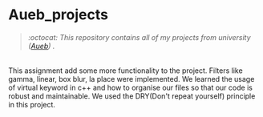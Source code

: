 # Aueb_projects
> ###### :octocat: This repository contains all of my projects from university ([Aueb](https://www.aueb.gr/)) .


This assignment add some more functionality to the project. Filters like gamma, linear, box blur, la place were implemented.
We learned the usage of virtual keyword in c++ and how to organise our files so that our code is robust and maintainable. We used the DRY(Don't repeat yourself) principle in this project. 
